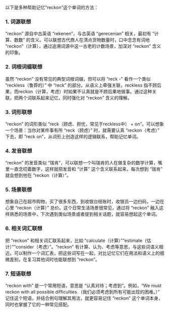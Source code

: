 以下是多种帮助记忆“reckon”这个单词的方法：

### 1. 词源联想
“reckon” 源自中古英语 “rekenen”，与古英语 “gerecenian” 相关，最初有 “计算、数数” 的含义。可以联想古代商人在清点货物数量时，口中念念有词地 “reckon”（计算），通过追溯词源中这一古老的计数场景，加深对 “reckon” 含义的印象。

### 2. 词根词缀联想
虽然 “reckon” 没有常见的典型词根词缀，但可以将 “reck -” 看作一个类似 “reckless（鲁莽的）” 中 “reck” 的部分。从语义上牵强关联，reckless 指不顾后果，而reckon（计算，考虑）时如果不认真就是不顾后果地做事。通过这种关联，把两个词联系起来记忆，同时强化对 “reckon” 含义的理解。

### 3. 词形联想
“reckon” 的词形类似 “reck（顾虑、担忧，常见于reckless中） + on”。可以想象一个场景：当你对某件事有所 “reck（顾虑）” 时，就需要认真 “reckon（考虑）” 下去，即 “reck on”，从词形上创造这样的逻辑联系，帮助记忆单词。

### 4. 发音联想
“reckon” 的发音类似 “瑞肯”，可以联想一个叫瑞肯的人在做复杂的数学计算，嘴里一直念叨着数字，这样就把发音和 “计算” 这个含义联系起来，每次想到 “瑞肯” 就会想到他在 “reckon（计算）”。

### 5. 场景联想
想象自己在超市购物，买了很多东西，到收银台结账时，收银员一边扫码，一边在心里 “reckon（计算）” 总价。这个日常生活场景很常见，通过将 “reckon” 融入这样熟悉的场景中，下次遇到类似场景或者提到相关话题，就容易想起这个单词。

### 6. 相关词汇联想
把 “reckon” 和相关词汇联系起来，比如 “calculate（计算）”“estimate（估计）”“consider（考虑）”。“reckon” 有计算、认为、考虑等意思，与这些词语义相近。可以制作一个词汇表，把这些词写在一起，对比记忆它们在用法和语义上的细微差别，在复习其他词时也能联想到 “reckon”。

### 7. 短语联想
“reckon with” 是一个常用短语，意思是 “认真对待；考虑到”。例如，“We must reckon with all possible difficulties.（我们必须考虑到所有可能出现的困难。）” 记住这个短语，并结合例句理解其用法，就更容易记住 “reckon” 这个单词本身，同时也掌握了它的一种常见搭配。 